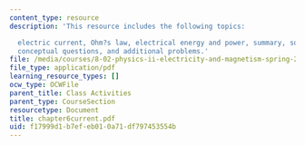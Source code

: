 ```yaml
---
content_type: resource
description: 'This resource includes the following topics:

  electric current, Ohm?s law, electrical energy and power, summary, solved problems,
  conceptual questions, and additional problems.'
file: /media/courses/8-02-physics-ii-electricity-and-magnetism-spring-2007/f17999d1b7efeb010a71df797453554b_chapter6current.pdf
file_type: application/pdf
learning_resource_types: []
ocw_type: OCWFile
parent_title: Class Activities
parent_type: CourseSection
resourcetype: Document
title: chapter6current.pdf
uid: f17999d1-b7ef-eb01-0a71-df797453554b
---
```

